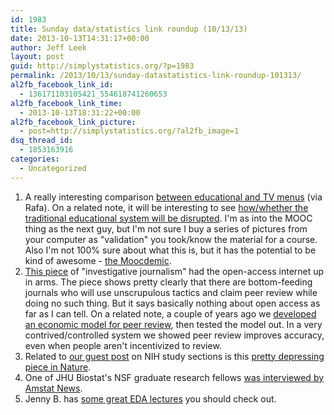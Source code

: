 ```yaml
---
id: 1983
title: Sunday data/statistics link roundup (10/13/13)
date: 2013-10-13T14:31:17+00:00
author: Jeff Leek
layout: post
guid: http://simplystatistics.org/?p=1983
permalink: /2013/10/13/sunday-datastatistics-link-roundup-101313/
al2fb_facebook_link_id:
  - 136171103105421_554618741260653
al2fb_facebook_link_time:
  - 2013-10-13T18:31:22+00:00
al2fb_facebook_link_picture:
  - post=http://simplystatistics.org/?al2fb_image=1
dsq_thread_id:
  - 1853163916
categories:
  - Uncategorized
---
```

  1. A really interesting comparison [between educational and TV menus](http://marginalrevolution.com/marginalrevolution/2013/10/online-education-and-the-tivo-revolution.html) (via Rafa). On a related note, it will be interesting to see [how/whether the traditional educational system will be disrupted](http://www.slate.com/articles/technology/education/2013/09/edx_mit_and_online_certificates_how_non_degree_certificates_are_disrupting.html). I'm as into the MOOC thing as the next guy, but I'm not sure I buy a series of pictures from your computer as "validation" you took/know the material for a course. Also I'm not 100% sure about what this is, but it has the potential to be kind of awesome - [the Moocdemic](https://www.moocdemic.com/).
  2. [This piece](http://www.sciencemag.org/content/342/6154/60.full) of "investigative journalism" had the open-access internet up in arms. The piece shows pretty clearly that there are bottom-feeding journals who will use unscrupulous tactics and claim peer review while doing no such thing. But it says basically nothing about open access as far as I can tell. On a related note, a couple of years ago we [developed an economic model for peer review](http://www.plosone.org/article/info:doi/10.1371/journal.pone.0026895), then tested the model out. In a very contrived/controlled system we showed peer review improves accuracy, even when people aren't incentivized to review.
  3. Related to [our guest post](http://simplystatistics.org/2013/10/10/cancelled-nih-study-sections-a-subtle-yet-disastrous-effect-of-the-government-shutdown/) on NIH study sections is this [pretty depressing piece in Nature](http://www.nature.com/news/nih-campus-endures-slow-decay-1.13942).
  4. One of JHU Biostat's NSF graduate research fellows [was interviewed by Amstat News](http://stattrak.amstat.org/2013/10/01/fellowship-experience/).
  5. Jenny B. has [some great EDA lectures](http://www.stat.ubc.ca/~jenny/STAT545A/2012-lectures/) you should check out.